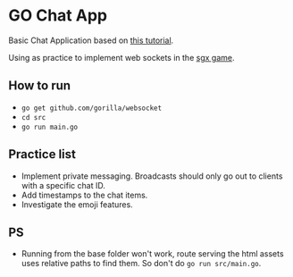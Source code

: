 # GO Chat App
Basic Chat Application based on [this tutorial](https://scotch.io/bar-talk/build-a-realtime-chat-server-with-go-and-websockets).

Using as practice to implement web sockets in the [sgx game](https://github.com/OpeOnikute/project-ideas-and-specs/blob/master/ideas/sgx/sgx.md).

## How to run
- `go get github.com/gorilla/websocket`
- `cd src`
- `go run main.go`

## Practice list
- Implement private messaging. Broadcasts should only go out to clients with a specific chat ID.
- Add timestamps to the chat items.
- Investigate the emoji features.

## PS
- Running from the base folder won't work, route serving the html assets uses relative paths to find them. So don't do `go run src/main.go`.
